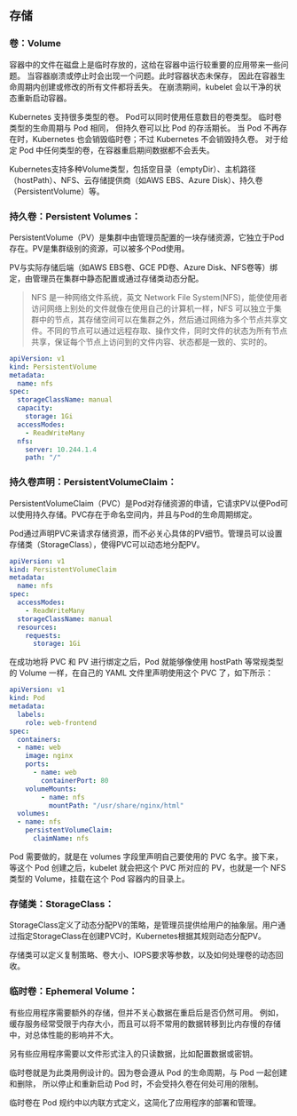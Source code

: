 ## 存储

### 卷：Volume
容器中的文件在磁盘上是临时存放的，这给在容器中运行较重要的应用带来一些问题。 当容器崩溃或停止时会出现一个问题。此时容器状态未保存， 因此在容器生命周期内创建或修改的所有文件都将丢失。 在崩溃期间，kubelet 会以干净的状态重新启动容器。

Kubernetes 支持很多类型的卷。 Pod可以同时使用任意数目的卷类型。 临时卷类型的生命周期与 Pod 相同， 但持久卷可以比 Pod 的存活期长。 当 Pod 不再存在时，Kubernetes 也会销毁临时卷；不过 Kubernetes 不会销毁持久卷。 对于给定 Pod 中任何类型的卷，在容器重启期间数据都不会丢失。

Kubernetes支持多种Volume类型，包括空目录（emptyDir）、主机路径（hostPath）、NFS、云存储提供商（如AWS EBS、Azure Disk）、持久卷（PersistentVolume）等。

### 持久卷：Persistent Volumes：
PersistentVolume（PV）是集群中由管理员配置的一块存储资源，它独立于Pod存在。PV是集群级别的资源，可以被多个Pod使用。

PV与实际存储后端（如AWS EBS卷、GCE PD卷、Azure Disk、NFS卷等）绑定，由管理员在集群中静态配置或通过存储类动态分配。

> NFS 是一种网络文件系统，英文 Network File System(NFS)，能使使用者访问网络上别处的文件就像在使用自己的计算机一样，NFS 可以独立于集群中的节点，其存储空间可以在集群之外，然后通过网络为多个节点共享文件。不同的节点可以通过远程存取、操作文件，同时文件的状态为所有节点共享，保证每个节点上访问到的文件内容、状态都是一致的、实时的。

```yaml
apiVersion: v1
kind: PersistentVolume
metadata:
  name: nfs
spec:
  storageClassName: manual
  capacity:
    storage: 1Gi
  accessModes:
    - ReadWriteMany
  nfs:
    server: 10.244.1.4
    path: "/"
```
### 持久卷声明：PersistentVolumeClaim：
PersistentVolumeClaim（PVC）是Pod对存储资源的申请，它请求PV以便Pod可以使用持久存储。PVC存在于命名空间内，并且与Pod的生命周期绑定。

Pod通过声明PVC来请求存储资源，而不必关心具体的PV细节。管理员可以设置存储类（StorageClass），使得PVC可以动态地分配PV。

```yaml
apiVersion: v1
kind: PersistentVolumeClaim
metadata:
  name: nfs
spec:
  accessModes:
    - ReadWriteMany
  storageClassName: manual
  resources:
    requests:
      storage: 1Gi
```

在成功地将 PVC 和 PV 进行绑定之后，Pod 就能够像使用 hostPath 等常规类型的 Volume 一样，在自己的 YAML 文件里声明使用这个 PVC 了，如下所示：
```yaml
apiVersion: v1
kind: Pod
metadata:
  labels:
    role: web-frontend
spec:
  containers:
  - name: web
    image: nginx
    ports:
      - name: web
        containerPort: 80
    volumeMounts:
        - name: nfs
          mountPath: "/usr/share/nginx/html"
  volumes:
  - name: nfs
    persistentVolumeClaim:
      claimName: nfs
```
Pod 需要做的，就是在 volumes 字段里声明自己要使用的 PVC 名字。接下来，等这个 Pod 创建之后，kubelet 就会把这个 PVC 所对应的 PV，也就是一个 NFS 类型的 Volume，挂载在这个 Pod 容器内的目录上。

### 存储类：StorageClass：
StorageClass定义了动态分配PV的策略，是管理员提供给用户的抽象层。用户通过指定StorageClass在创建PVC时，Kubernetes根据其规则动态分配PV。

存储类可以定义复制策略、卷大小、IOPS要求等参数，以及如何处理卷的动态回收。

### 临时卷：Ephemeral Volume：
有些应用程序需要额外的存储，但并不关心数据在重启后是否仍然可用。 例如，缓存服务经常受限于内存大小，而且可以将不常用的数据转移到比内存慢的存储中，对总体性能的影响并不大。

另有些应用程序需要以文件形式注入的只读数据，比如配置数据或密钥。

临时卷就是为此类用例设计的。因为卷会遵从 Pod 的生命周期，与 Pod 一起创建和删除， 所以停止和重新启动 Pod 时，不会受持久卷在何处可用的限制。

临时卷在 Pod 规约中以内联方式定义，这简化了应用程序的部署和管理。
